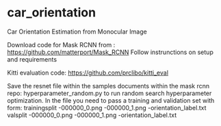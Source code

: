 # car_orientation
Car Orientation Estimation from Monocular Image 

Download code for Mask RCNN from : https://github.com/matterport/Mask_RCNN
  Follow instrunctions on setup and requirements

Kitti evaluation code:
  https://github.com/prclibo/kitti_eval
  
  
Save the resnet file within the samples documents within the mask rcnn repo:
hyperparameter_random.py to run random search hyperparameter optimization.
  In the file you need to pass a training and validation set with form:
    trainingsplit
      -000000_0.png
      -000000_1.png
      -orientation_label.txt
     valsplit
      -000000_0.png
      -000000_1.png
      -orientation_label.txt
      


